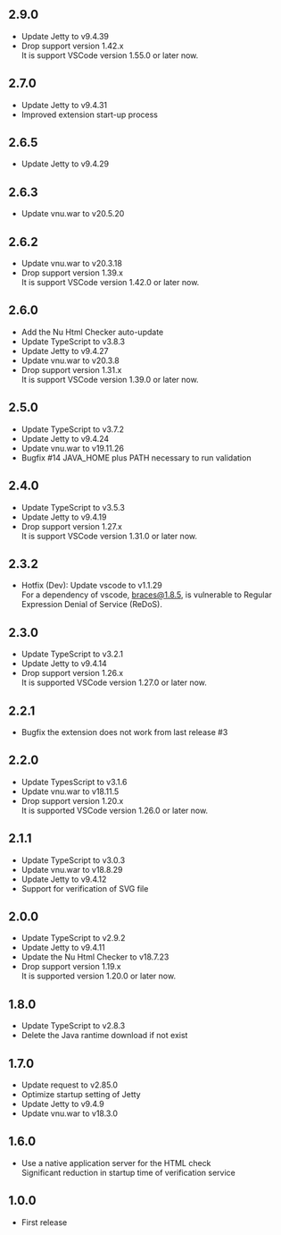 ## 2.9.0
* Update Jetty to v9.4.39
* Drop support version 1.42.x  
  It is support VSCode version 1.55.0 or later now.

## 2.7.0
* Update Jetty to v9.4.31
* Improved extension start-up process

## 2.6.5
* Update Jetty to v9.4.29

## 2.6.3
* Update vnu.war to v20.5.20

## 2.6.2
* Update vnu.war to v20.3.18
* Drop support version 1.39.x  
  It is support VSCode version 1.42.0 or later now.

## 2.6.0
* Add the Nu Html Checker auto-update
* Update TypeScript to v3.8.3
* Update Jetty to v9.4.27
* Update vnu.war to v20.3.8
* Drop support version 1.31.x  
  It is support VSCode version 1.39.0 or later now.

## 2.5.0
* Update TypeScript to v3.7.2
* Update Jetty to v9.4.24
* Update vnu.war to v19.11.26
* Bugfix #14 JAVA_HOME plus PATH necessary to run validation

## 2.4.0
* Update TypeScript to v3.5.3
* Update Jetty to v9.4.19
* Drop support version 1.27.x  
  It is support VSCode version 1.31.0 or later now.

## 2.3.2
* Hotfix (Dev): Update vscode to v1.1.29  
  For a dependency of vscode, braces@1.8.5, is vulnerable to Regular Expression Denial of Service (ReDoS).

## 2.3.0
* Update TypeScript to v3.2.1
* Update Jetty to v9.4.14
* Drop support version 1.26.x  
  It is supported VSCode version 1.27.0 or later now.

## 2.2.1
* Bugfix the extension does not work from last release #3

## 2.2.0
* Update TypesScript to v3.1.6
* Update vnu.war to v18.11.5
* Drop support version 1.20.x  
  It is supported VSCode version 1.26.0 or later now.

## 2.1.1
* Update TypeScript to v3.0.3
* Update vnu.war to v18.8.29
* Update Jetty to v9.4.12
* Support for verification of SVG file

## 2.0.0
* Update TypeScript to v2.9.2
* Update Jetty to v9.4.11
* Update the Nu Html Checker to v18.7.23
* Drop support version 1.19.x  
  It is supported version 1.20.0 or later now.

## 1.8.0
* Update TypeScript to v2.8.3
* Delete the Java rantime download if not exist

## 1.7.0
* Update request to v2.85.0
* Optimize startup setting of Jetty
* Update Jetty to v9.4.9
* Update vnu.war to v18.3.0

## 1.6.0
* Use a native application server for the HTML check  
  Significant reduction in startup time of verification service

## 1.0.0
* First release
